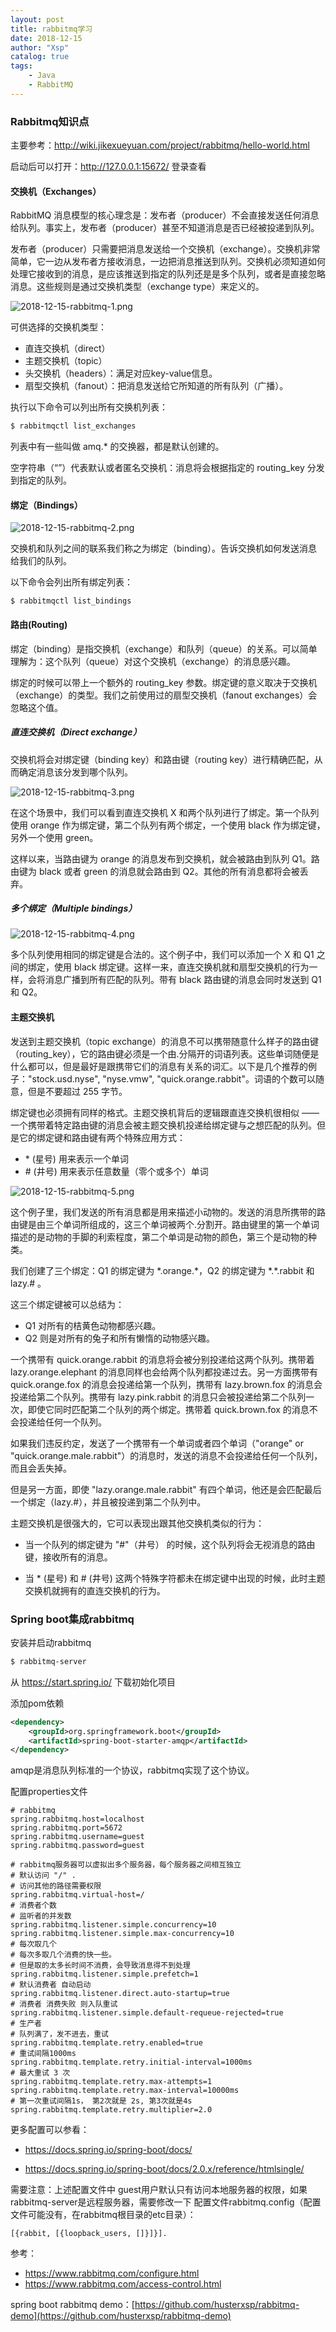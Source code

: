 ```yaml
---
layout: post
title: rabbitmq学习
date: 2018-12-15
author: "Xsp"
catalog: true
tags:
    - Java
    - RabbitMQ
---
```


### Rabbitmq知识点

主要参考：http://wiki.jikexueyuan.com/project/rabbitmq/hello-world.html

启动后可以打开：http://127.0.0.1:15672/ 登录查看

####  交换机（Exchanges）

RabbitMQ 消息模型的核心理念是：发布者（producer）不会直接发送任何消息给队列。事实上，发布者（producer）甚至不知道消息是否已经被投递到队列。

发布者（producer）只需要把消息发送给一个交换机（exchange）。交换机非常简单，它一边从发布者方接收消息，一边把消息推送到队列。交换机必须知道如何处理它接收到的消息，是应该推送到指定的队列还是是多个队列，或者是直接忽略消息。这些规则是通过交换机类型（exchange type）来定义的。

![2018-12-15-rabbitmq-1.png](/img/post/2018-12-15-rabbitmq-1.png)



可供选择的交换机类型：

- 直连交换机（direct）
- 主题交换机（topic）
- 头交换机（headers）：满足对应key-value信息。
- 扇型交换机（fanout）：把消息发送给它所知道的所有队列（广播）。



执行以下命令可以列出所有交换机列表：

```bash
$ rabbitmqctl list_exchanges
```

列表中有一些叫做 amq.* 的交换器，都是默认创建的。

空字符串（“”）代表默认或者匿名交换机：消息将会根据指定的 routing_key 分发到指定的队列。



#### 绑定（Bindings）

![2018-12-15-rabbitmq-2.png](/img/post/2018-12-15-rabbitmq-2.png)

交换机和队列之间的联系我们称之为绑定（binding）。告诉交换机如何发送消息给我们的队列。

以下命令会列出所有绑定列表：

```
$ rabbitmqctl list_bindings 
```



#### 路由(Routing)

绑定（binding）是指交换机（exchange）和队列（queue）的关系。可以简单理解为：这个队列（queue）对这个交换机（exchange）的消息感兴趣。

绑定的时候可以带上一个额外的 routing_key 参数。绑定键的意义取决于交换机（exchange）的类型。我们之前使用过的扇型交换机（fanout exchanges）会忽略这个值。

##### 直连交换机（Direct exchange）

交换机将会对绑定键（binding key）和路由键（routing key）进行精确匹配，从而确定消息该分发到哪个队列。

![2018-12-15-rabbitmq-3.png](/img/post/2018-12-15-rabbitmq-3.png)

在这个场景中，我们可以看到直连交换机 X 和两个队列进行了绑定。第一个队列使用 orange 作为绑定键，第二个队列有两个绑定，一个使用 black 作为绑定键，另外一个使用 green。

这样以来，当路由键为 orange 的消息发布到交换机，就会被路由到队列 Q1。路由键为 black 或者 green 的消息就会路由到 Q2。其他的所有消息都将会被丢弃。

##### 多个绑定（Multiple bindings）

![2018-12-15-rabbitmq-4.png](/img/post/2018-12-15-rabbitmq-4.png)

多个队列使用相同的绑定键是合法的。这个例子中，我们可以添加一个 X 和 Q1 之间的绑定，使用 black 绑定键。这样一来，直连交换机就和扇型交换机的行为一样，会将消息广播到所有匹配的队列。带有 black 路由键的消息会同时发送到 Q1 和 Q2。

#### 主题交换机

发送到主题交换机（topic exchange）的消息不可以携带随意什么样子的路由键（routing_key），它的路由键必须是一个由.分隔开的词语列表。这些单词随便是什么都可以，但是最好是跟携带它们的消息有关系的词汇。以下是几个推荐的例子："stock.usd.nyse", "nyse.vmw", "quick.orange.rabbit"。词语的个数可以随意，但是不要超过 255 字节。

绑定键也必须拥有同样的格式。主题交换机背后的逻辑跟直连交换机很相似 —— 一个携带着特定路由键的消息会被主题交换机投递给绑定键与之想匹配的队列。但是它的绑定键和路由键有两个特殊应用方式：

- \* (星号) 用来表示一个单词
- \# (井号) 用来表示任意数量（零个或多个）单词

![2018-12-15-rabbitmq-5.png](/img/post/2018-12-15-rabbitmq-5.png)

这个例子里，我们发送的所有消息都是用来描述小动物的。发送的消息所携带的路由键是由三个单词所组成的，这三个单词被两个.分割开。路由键里的第一个单词描述的是动物的手脚的利索程度，第二个单词是动物的颜色，第三个是动物的种类。

我们创建了三个绑定：Q1 的绑定键为 \*.orange.\*，Q2 的绑定键为 \*.\*.rabbit 和 lazy.\# 。

这三个绑定键被可以总结为：

- Q1 对所有的桔黄色动物都感兴趣。
- Q2 则是对所有的兔子和所有懒惰的动物感兴趣。

一个携带有 quick.orange.rabbit 的消息将会被分别投递给这两个队列。携带着 lazy.orange.elephant 的消息同样也会给两个队列都投递过去。另一方面携带有 quick.orange.fox 的消息会投递给第一个队列，携带有 lazy.brown.fox 的消息会投递给第二个队列。携带有 lazy.pink.rabbit 的消息只会被投递给第二个队列一次，即使它同时匹配第二个队列的两个绑定。携带着 quick.brown.fox 的消息不会投递给任何一个队列。

如果我们违反约定，发送了一个携带有一个单词或者四个单词（"orange" or "quick.orange.male.rabbit"）的消息时，发送的消息不会投递给任何一个队列，而且会丢失掉。

但是另一方面，即使 "lazy.orange.male.rabbit" 有四个单词，他还是会匹配最后一个绑定（lazy.\#），并且被投递到第二个队列中。



主题交换机是很强大的，它可以表现出跟其他交换机类似的行为：

- 当一个队列的绑定键为 "#"（井号） 的时候，这个队列将会无视消息的路由键，接收所有的消息。

- 当 * (星号) 和 # (井号) 这两个特殊字符都未在绑定键中出现的时候，此时主题交换机就拥有的直连交换机的行为。



### Spring boot集成rabbitmq

安装并启动rabbitmq

```bash
$ rabbitmq-server
```

从 https://start.spring.io/ 下载初始化项目

添加pom依赖

```xml
<dependency>
    <groupId>org.springframework.boot</groupId>
    <artifactId>spring-boot-starter-amqp</artifactId>
</dependency>
```

amqp是消息队列标准的一个协议，rabbitmq实现了这个协议。

配置properties文件

```properties
# rabbitmq
spring.rabbitmq.host=localhost
spring.rabbitmq.port=5672
spring.rabbitmq.username=guest
spring.rabbitmq.password=guest

# rabbitmq服务器可以虚拟出多个服务器，每个服务器之间相互独立
# 默认访问 "/" .
# 访问其他的路径需要权限
spring.rabbitmq.virtual-host=/
# 消费者个数
# 监听者的并发数
spring.rabbitmq.listener.simple.concurrency=10
spring.rabbitmq.listener.simple.max-concurrency=10
# 每次取几个
# 每次多取几个消费的快一些。
# 但是取的太多长时间不消费，会导致消息得不到处理
spring.rabbitmq.listener.simple.prefetch=1
# 默认消费者 自动启动
spring.rabbitmq.listener.direct.auto-startup=true
# 消费者 消费失败 则入队重试
spring.rabbitmq.listener.simple.default-requeue-rejected=true
# 生产者
# 队列满了，发不进去，重试
spring.rabbitmq.template.retry.enabled=true
# 重试间隔1000ms
spring.rabbitmq.template.retry.initial-interval=1000ms
# 最大重试 3 次
spring.rabbitmq.template.retry.max-attempts=1
spring.rabbitmq.template.retry.max-interval=10000ms
# 第一次重试间隔1s， 第2次就是 2s, 第3次就是4s
spring.rabbitmq.template.retry.multiplier=2.0
```

更多配置可以参看：

- https://docs.spring.io/spring-boot/docs/

- https://docs.spring.io/spring-boot/docs/2.0.x/reference/htmlsingle/



需要注意：上述配置文件中 guest用户默认只有访问本地服务器的权限，如果rabbitmq-server是远程服务器，需要修改一下 配置文件rabbitmq.config（配置文件可能没有，在rabbitmq根目录的etc目录）：

```
[{rabbit, [{loopback_users, []}]}].
```

参考：

- https://www.rabbitmq.com/configure.html
- https://www.rabbitmq.com/access-control.html



spring boot rabbitmq demo：[https://github.com/husterxsp/rabbitmq-demo](https://github.com/husterxsp/rabbitmq-demo)

